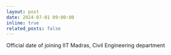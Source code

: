 ```yaml
---
layout: post
date: 2024-07-01 09:00:00
inline: true
related_posts: false
---
```


Official date of joining IIT Madras, Civil Engineering department